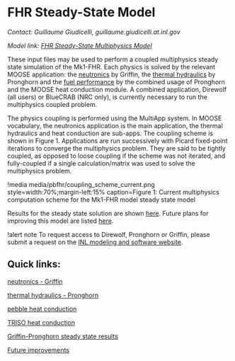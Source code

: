 # FHR Steady-State Model

*Contact: Guillaume Giudicelli, guillaume.giudicelli.at.inl.gov*

*Model link: [FHR Steady-State Multiphysics Model](https://github.com/idaholab/virtual_test_bed/tree/devel/pbfhr/steady)*

These input files may be used to perform a coupled multiphysics steady state simulation of the
Mk1-FHR. Each physics is solved by the relevant MOOSE application: the [neutronics](steady/griffin.md) by Griffin, the
[thermal hydraulics](steady/pronghorn.md) by Pronghorn and the [fuel performance](steady/pebble.md) by the combined usage of Pronghorn and the MOOSE heat conduction module. A
combined application, Direwolf (all users) or BlueCRAB (NRC only), is currently necessary to run the multiphysics coupled problem.

The physics coupling is performed using the MultiApp system. In MOOSE vocabulary, the neutronics application is
the main application, the thermal hydraulics and heat conduction are sub-apps. The coupling scheme is
shown in Figure 1. Applications are run successively with Picard fixed-point iterations to converge
the multiphysics problem. They are said to be tightly coupled, as opposed to loose coupling if the scheme was not
iterated, and fully-coupled if a single calculation/matrix was used to solve the multiphysics problem.

!media media/pbfhr/coupling_scheme_current.png
       style=width:70%;margin-left:15%
       caption=Figure 1: Current multiphysics computation scheme for the Mk1-FHR model steady state model

Results for the steady state solution are shown [here](steady/griffin_pgh_results.md). Future plans for improving this
model are listed [here](steady/improvements.md).

!alert note
To request access to Direwolf, Pronghorn or Griffin, please submit a request on the
[INL modeling and software website](https://inl.gov/ncrc/).

## Quick links:

[neutronics - Griffin](steady/griffin.md)

[thermal hydraulics - Pronghorn](steady/pronghorn.md)

[pebble heat conduction](steady/pebble.md)

[TRISO heat conduction](steady/triso.md)

[Griffin-Pronghorn steady state results](steady/griffin_pgh_results.md)

[Future improvements](steady/improvements.md)
